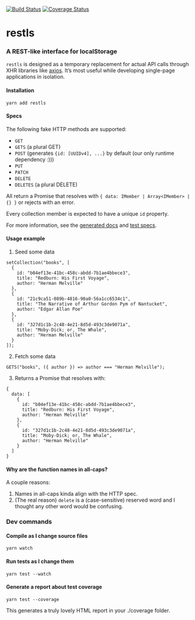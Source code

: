 [![Build Status](https://travis-ci.org/danrashid/restls.svg?branch=master)](https://travis-ci.org/danrashid/restls) [![Coverage Status](https://coveralls.io/repos/github/danrashid/restls/badge.svg?branch=master)](https://coveralls.io/github/danrashid/restls?branch=master)

# restls

### A REST-like interface for localStorage

`restls` is designed as a temporary replacement for actual API calls through XHR libraries like [axios](https://github.com/axios/axios). It’s most useful while developing single-page applications in isolation.

#### Installation

`yarn add restls`

#### Specs

The following fake HTTP methods are supported:

- `GET`
- `GETS` (a plural GET)
- `POST` (generates `{id: [UUIDv4], ...}` by default (our only runtime dependency :)))
- `PUT`
- `PATCH`
- `DELETE`
- `DELETES` (a plural DELETE)

All return a Promise that resolves with `{ data: IMember | Array<IMember> | {} }` or rejects with an error.

Every collection member is expected to have a unique `id` property.

For more information, see the [generated docs](https://www.danrashid.com/restls/) and [test specs](https://www.danrashid.com/restls/test/).

#### Usage example

1.  Seed some data

```
setCollection("books", [
  {
    id: "b04ef13e-41bc-458c-abdd-7b1ae4bbece3",
    title: "Redburn: His First Voyage",
    author: "Herman Melville"
  },
  {
    id: "21c9ca51-089b-4816-90a0-56a1cc6534c1",
    title: "The Narrative of Arthur Gordon Pym of Nantucket",
    author: "Edgar Allan Poe"
  },
  {
    id: "327d1c1b-2c48-4e21-8d5d-493c3de9071a",
    title: "Moby-Dick; or, The Whale",
    author: "Herman Melville"
  }
]);
```

2.  Fetch some data

```
GETS("books", ({ author }) => author === "Herman Melville");
```

3.  Returns a Promise that resolves with:

```
{
  data: [
    {
      id: "b04ef13e-41bc-458c-abdd-7b1ae4bbece3",
      title: "Redburn: His First Voyage",
      author: "Herman Melville"
    },
    {
      id: "327d1c1b-2c48-4e21-8d5d-493c3de9071a",
      title: "Moby-Dick; or, The Whale",
      author: "Herman Melville"
    }
  ]
}
```

#### Why are the function names in all-caps?

A couple reasons:

1.  Names in all-caps kinda align with the HTTP spec.
2.  (The real reason) `delete` is a (case-sensitive) reserved word and I thought any other word would be confusing.

### Dev commands

#### Compile as I change source files

`yarn watch`

#### Run tests as I change them

`yarn test --watch`

#### Generate a report about test coverage

`yarn test --coverage`

This generates a truly lovely HTML report in your ./coverage folder.
